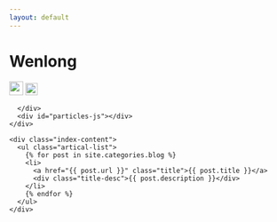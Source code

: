 ```yaml
---
layout: default
---
```


<body>
  <div class="index-wrapper">
    <div class="aside">
       <div class="info-card">
        <h1>Wenlong</h1>
        <a href="https://www.linkedin.com/in/cao-wenlong-7b691262/" target="_blank"><img src="https://www.linkedin.com/favicon.ico" alt="" width="25"/></a>
        <a href="https://www.quora.com/profile/Charles-Cao-7" target="_blank"><img src="https://www.quora.com/favicon.ico" alt="" width="22"/></a>

      </div>
      <div id="particles-js"></div>
    </div>

    <div class="index-content">
      <ul class="artical-list">
        {% for post in site.categories.blog %}
        <li>
          <a href="{{ post.url }}" class="title">{{ post.title }}</a>
          <div class="title-desc">{{ post.description }}</div>
        </li>
        {% endfor %}
      </ul>
    </div>
  </div>
</body>